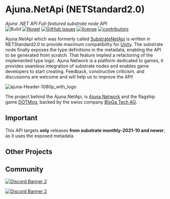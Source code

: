 # Ajuna.NetApi (NETStandard2.0)
*Ajuna .NET API Full-featured substrate node API*  
![Build](https://github.com/ajuna-network/Ajuna.NetApi/actions/workflows/build.yml/badge.svg)
[![Nuget](https://img.shields.io/nuget/v/Ajuna.NetApi)](https://www.nuget.org/packages/Ajuna.NetApi/)
[![GitHub issues](https://img.shields.io/github/issues/ajuna-network/Ajuna.NetApi.svg)](https://github.com/ajuna-network/Ajuna.NetApi/issues)
[![license](https://img.shields.io/github/license/ajuna-network/Ajuna.NetApi)](https://github.com/ajuna-network/Ajuna.NetApi/blob/origin/LICENSE)
[![contributors](https://img.shields.io/github/contributors/ajuna-network/Ajuna.NetApi)](https://github.com/ajuna-network/Ajuna.NetApi/graphs/contributors)  

Ajuna.NetApi which was formerly called [SubstrateNetApi](https://github.com/JetonNetwork/SubstrateNetApi) is written in NETStandard2.0 to provide maximum compatibility for [Unity](https://unity.com/). The substrate node finally exposes the type definitions in the metadata, enabling the API to be generated from scratch. That feature implied a refactoring of the implemented type logic. Ajuna Network is a platform dedicated to games, it provides seamless integration of substrate nodes and enables game developers to start creating. Feedback, constructive criticism, and discussions are welcome and will help us to improve the API!

![ajuna-Header-1080p_with_logo](https://user-images.githubusercontent.com/17710198/136852531-d9eb47cd-efcd-4c88-bdbf-78dfcbffe287.png)

The project behind the Ajuna.NetApi, is [Ajuna Network](https://ajuna.io/) and the flagship game [DOTMog](https://dotmog.com/), backed by the swiss company [BloGa Tech AG](admin@bloga.tech).

## Important
This API targets **only** releases **from substrate monthly-2021-10 and newer**, as it uses the exposed metadata.

## Other Projects

## Community

[![Discord Banner 2](https://discordapp.com/api/guilds/849331368558198803/widget.png?style=banner2)](https://discord.gg/cE72GYcFgY)

[![Discord Banner 2](https://discordapp.com/api/guilds/447132563924844544/widget.png?style=banner2)](https://discord.gg/GXYmNWtPzQ)


